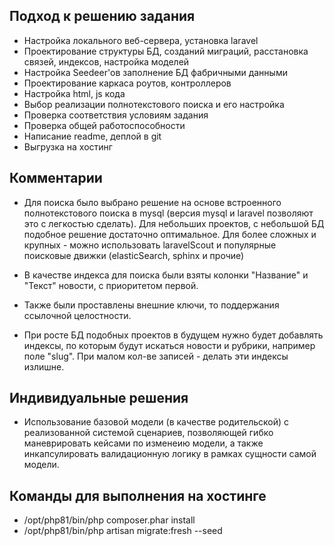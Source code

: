## Подход к решению задания

- Настройка локального веб-сервера, установка laravel
- Проектирование структуры БД, созданий миграций, расстановка связей, индексов, настройка моделей
- Настройка Seedeer'ов заполнение БД фабричными данными
- Проектирование каркаса роутов, контроллеров
- Настройка html, js кода
- Выбор реализации полнотекстового поиска и его настройка
- Проверка соответствия условиям задания
- Проверка общей работоспособности
- Написание readme, деплой в git
- Выгрузка на хостинг

## Комментарии

- Для поиска было выбрано решение на основе встроенного полнотекстового поиска в mysql (версия mysql и laravel позволяют это с легкостью сделать).
  Для небольших проектов, с небольшой БД подобное решение достаточно оптимальное. 
  Для более сложных и крупных - можно использовать laravelScout и популярные поисковые движки (elasticSearch, sphinx и прочие)
- В качестве индекса для поиска были взяты колонки "Название" и "Текст" новости, с приоритетом первой.

- Также были проставлены внешние ключи, то поддержания ссылочной целостности.
- При росте БД подобных проектов в будущем нужно будет добавлять индексы, по которым будут искаться новости и рубрики, например поле "slug". При малом кол-ве записей - делать эти индексы излишне.

## Индивидуальные решения
- Использование базовой модели (в качестве родительской) с реализованной системой сценариев, позволяющей гибко маневрировать кейсами по изменеию модели, а также инкапсулировать валидационную логику в рамках сущности самой модели. 

## Команды для выполнения на хостинге
- /opt/php81/bin/php composer.phar install
- /opt/php81/bin/php artisan migrate:fresh --seed